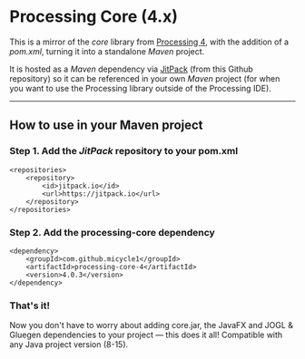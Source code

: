 # Processing Core (4.x)

This is a mirror of the *core* library from [Processing 4](https://github.com/processing/processing4/tree/master/core), with the addition of a *pom.xml*, turning it into a standalone *Maven* project.

It is hosted as a *Maven* dependency via [JitPack](https://jitpack.io/#micycle1/processing-core-4) (from this Github repository) so it can be referenced in your own *Maven* project (for when you want to use the Processing library outside of the Processing IDE).

---

## How to use in your Maven project

### Step 1. Add the *JitPack* repository to your pom.xml

```
<repositories>
	<repository>
		<id>jitpack.io</id>
		<url>https://jitpack.io</url>
	</repository>
</repositories>
  ```
  ### Step 2. Add the processing-core dependency

  ```
  <dependency>
	  <groupId>com.github.micycle1</groupId>
	  <artifactId>processing-core-4</artifactId>
	  <version>4.0.3</version>
</dependency>
  ```

### **That's it!**

Now you don't have to worry about adding core.jar, the JavaFX and JOGL & Gluegen dependencies to your project — this does it all! Compatible with any Java project version (8-15).